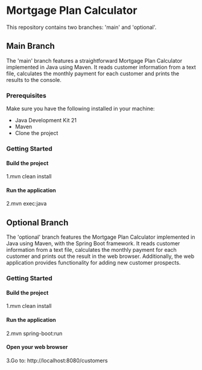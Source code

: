 # Mortgage Plan Calculator

This repository contains two branches: 'main' and 'optional'.

## Main Branch

The 'main' branch features a straightforward Mortgage Plan Calculator implemented in Java using Maven.
It reads customer information from a text file, calculates the monthly payment for each customer and prints the results to the console.

### Prerequisites

Make sure you have the following installed in your machine:

- Java Development Kit 21
- Maven
- Clone the project

### Getting Started

#### Build the project
1.mvn clean install

#### Run the application
2.mvn exec:java

## Optional Branch

The 'optional' branch features the Mortgage Plan Calculator implemented in Java using Maven, with the Spring Boot framework.
It reads customer information from a text file, calculates the monthly payment for each customer and prints out the result
in the web browser. Additionally, the web application provides functionality for adding new customer prospects.

### Getting Started

#### Build the project
1.mvn clean install

#### Run the application
2.mvn spring-boot:run

#### Open your web browser
3.Go to: http://localhost:8080/customers